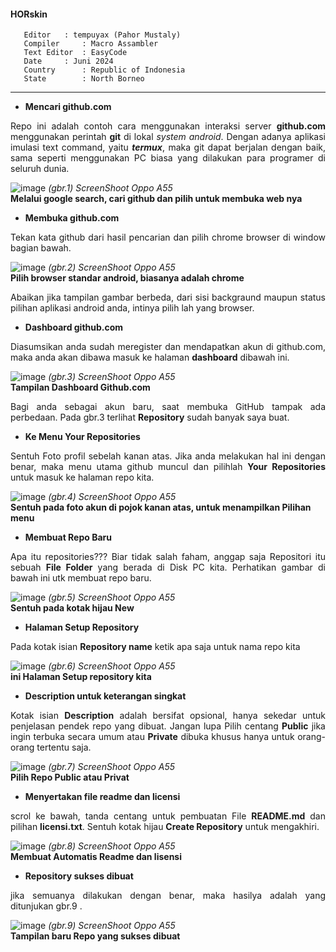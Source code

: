 #### HORskin

```
   Editor 	: tempuyax (Pahor Mustaly)
   Compiler     : Macro Assambler
   Text Editor  : EasyCode
   Date 	: Juni 2024
   Country      : Republic of Indonesia
   State        : North Borneo  
```
---
- **Mencari github.com**
<p align=justify>
Repo ini adalah contoh cara 
menggunakan interaksi server 
<b>github.com</b> 
menggunakan perintah <b>git</b> di lokal 
<i>system android</i>. Dengan adanya aplikasi 
imulasi text command, yaitu <b><i>termux</i></b>, 
maka git dapat berjalan dengan baik, 
sama seperti menggunakan PC biasa yang
dilakukan para programer di seluruh 
dunia.
</p>

![image](HUB_1.png)
<i>(gbr.1) ScreenShoot Oppo A55</i>
<br/>
<b>Melalui google search, cari github dan pilih
untuk membuka web nya</b>
<br>

- **Membuka github.com**
<p align=justify>
Tekan kata github dari hasil pencarian dan pilih 
chrome browser di window bagian bawah.
</p>

![image](HUB_2.png)
<i>(gbr.2) ScreenShoot Oppo A55</i>
<br/>
<b>Pilih browser standar android, biasanya adalah
 chrome</b>
<br>

<p align=justify>
Abaikan jika tampilan gambar berbeda, dari sisi 
backgraund maupun status pilihan aplikasi android 
anda, intinya pilih lah yang browser. 
</p>

- **Dashboard github.com**
<p align=justify>
Diasumsikan anda sudah meregister dan mendapatkan 
akun di github.com,
maka anda akan dibawa masuk ke halaman 
<b>dashboard</b> dibawah ini.
</p>

![image](HUB_3.png)
<i>(gbr.3) ScreenShoot Oppo A55</i>
<br/>
<b>Tampilan Dashboard Github.com</b>
<br>

<p align=justify> Bagi anda sebagai akun baru, 
saat membuka GitHub tampak ada perbedaan. Pada 
gbr.3 terlihat <b>Repository</b> sudah banyak 
saya buat. </p>

- **Ke Menu Your Repositories** 
<p align=justify> Sentuh Foto 
profil sebelah kanan atas. Jika 
anda melakukan hal ini dengan 
benar, maka menu utama github 
muncul dan pilihlah <b>Your 
Repositories</b> untuk masuk 
ke halaman repo kita.</p>

![image](HUB_4.png)
<i>(gbr.4) ScreenShoot Oppo A55</i> 
<br/> 
<b> 
Sentuh pada foto akun di pojok kanan atas, 
untuk menampilkan Pilihan menu 
</b> 
<br>

- **Membuat Repo Baru** 
<p align=justify> Apa itu 
repositories??? Biar tidak salah 
faham, anggap saja Repositori itu 
sebuah <b>File Folder</b> yang 
berada di Disk PC kita. 
Perhatikan gambar di bawah ini 
utk membuat repo baru. </p>

![image](HUB_5.png)
<i>(gbr.5) ScreenShoot Oppo A55</i>
<br/>
<b>
Sentuh pada kotak hijau New 
</b>
<br>

- **Halaman Setup Repository**
<p align=justify> Pada kotak isian 
<b>Repository name</b> ketik apa 
saja untuk nama repo kita 
</p>

![image](HUB_6.png)
<i>(gbr.6) ScreenShoot Oppo A55</i>
<br/>
<b>
ini Halaman Setup repository kita
</b>
<br>

- **Description untuk keterangan singkat** 
 <p align=justify> Kotak isian 
 <b>Description</b> adalah bersifat 
 opsional, hanya sekedar untuk penjelasan 
 pendek repo yang dibuat. Jangan lupa 
 Pilih centang <b>Public</b> jika ingin 
 terbuka secara umum atau <b>Private</b> 
 dibuka khusus hanya untuk orang-orang 
 tertentu saja. </p>

![image](HUB_7.png)
<i>(gbr.7) ScreenShoot Oppo A55</i>
<br/>
<b>
Pilih Repo Public atau Privat
</b>
<br>

- **Menyertakan file readme dan licensi** 
 <p align=justify> scrol ke bawah, tanda 
 centang untuk pembuatan File 
 <b>README.md</b> dan pilihan 
 <b>licensi.txt</b>. Sentuh kotak hijau 
 <b>Create Repository</b> untuk mengakhiri.
</p>

![image](HUB_8.png)
<i>(gbr.8) ScreenShoot Oppo A55</i>
<br/>
<b>
Membuat Automatis Readme dan lisensi
</b>
<br>

- **Repository sukses dibuat** 
 
 <p align=justify> jika semuanya dilakukan 
dengan benar, maka hasilya adalah yang 
ditunjukan gbr.9 .</p>

![image](HUB_9.png)
<i>(gbr.9) ScreenShoot Oppo A55</i>
<br/>
<b>
Tampilan baru Repo yang sukses dibuat
</b>
<br>
